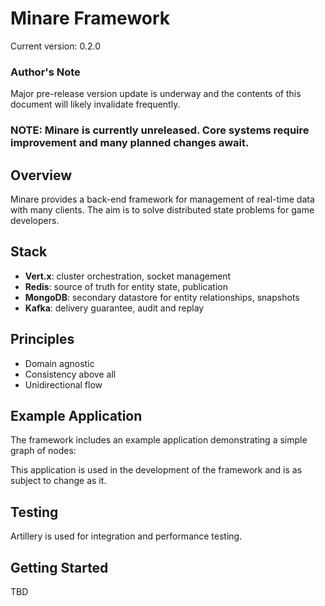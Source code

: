 # Minare Framework
Current version: 0.2.0

### Author's Note
Major pre-release version update is underway and the contents of this document will likely invalidate frequently.

### **NOTE: Minare is currently unreleased. Core systems require improvement and many planned changes await.**

## Overview

Minare provides a back-end framework for management of real-time data with many clients. The aim is to solve distributed state problems for game developers.

## Stack

- **Vert.x**: cluster orchestration, socket management
- **Redis**: source of truth for entity state, publication
- **MongoDB**: secondary datastore for entity relationships, snapshots
- **Kafka**: delivery guarantee, audit and replay

## Principles

- Domain agnostic
- Consistency above all
- Unidirectional flow

## Example Application

The framework includes an example application demonstrating a simple graph of nodes:

This application is used in the development of the framework and is as subject to change as it.

## Testing

Artillery is used for integration and performance testing.

## Getting Started

TBD